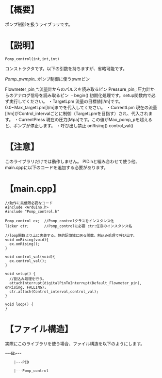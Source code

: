 # 【概要】
ポンプ制御を扱うライブラリです。

# 【説明】
```
Pomp_control(int,int,int)
```
コンストラクタです。以下の引数を持ちますが、省略可能です。

*Pomp_pwmpin_*:ポンプ制御に使うpwmピン

Flowmeter_pin_*:流量計からのパルスを読み取るピン
Pressure_pin_:圧力計からのアナログ信号を読み取るピン
・begin()
初期化処理です。setup関数内で必ず実行してください。
・TargetLpm
流量の目標値[l/m]です。0.0~Max_targetLpm[l/m]までを代入してください。
・CurrentLpm
現在の流量[l/m]がControl_intervalごとに制御（TargetLpmを目指す）され、代入されます。
・CurrentPress
現在の圧力[Mpa]です。この値がMax_pomp_pを超えると、ポンプが停止します。
・呼び出し禁止
onRising()
control_val()

# 【注意】
このライブラリだけでは動作しません。
PID.hと組み合わせて使う他、main.cppに以下のコードを追加する必要があります。

# 【main.cpp】
```
//動作に最低限必要なコード
#include <Arduino.h>
#include "Pomp_control.h"

Pomp_control ex;  //Pomp_controlクラスをインスタンス化
Ticker ctr;       //Pomp_controlに必要 ctr:任意のインスタンス名

//loop関数より上に実装する。静的記憶域に居る関数。割込み処理で呼び出す。
void onRising(void){
  ex.onRising();
}

void control_val(void){
  ex.control_val();
}

void setup() {
  //割込み処理を行う。
  attachInterrupt(digitalPinToInterrupt(Default_Flowmeter_pin), onRising, FALLING);
  ctr.attach(Control_interval,control_val);
}

void loop() {
}
```

# 【ファイル構造】
実際にこのライブラリを使う場合、ファイル構造を以下のようにします。

---lib---

        |---PID

        |---Pomp_control